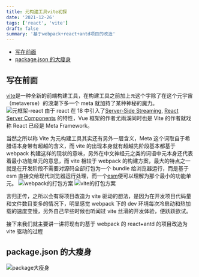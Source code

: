 ```yaml
---
title: 元构建工具vite初探
date: '2021-12-26'
tags: ['react', 'vite']
draft: false
summary: '基于webpack+react+antd项目的改造'
---
```


- [写在前面](#写在前面)
- [package.json 的大瘦身](#packagejson-的大瘦身)

## 写在前面

[vite](https://cn.vitejs.dev/)是一种全新的前端构建工具，在构建工具之前加上`元`这个字除了在这个元宇宙（metaverse）的浪潮下多一个 meta 就加持了某种神秘的魔力。
![元框架-react](/static/images/react-meta.jpg)
由于 react 在 18 中引入了[Server-Side Streaming](https://nextjs.org/blog/next-12#server-side-streaming), [React Server Components](https://nextjs.org/blog/next-12#react-server-components) 的特性，Vue 框架的作者尤雨溪同时也是 Vite 的作者就戏称 React 已经是 Meta Framework。

当然之所以称 Vite 为元构建工具其实还有另外一层含义，Meta 这个词取自于希腊语本身带有超越的含义，而 vite 的出现本身就有超越先阶段基本都基于 webpack 构建这样的现状的意味，另外在中文神经元之类的词语中元本身还代表着最小功能单元的意思，而 vite 相较于 webpack 的构建方案，最大的特点之一就是在开发阶段不需要对源码全部打包为一个 bundle 给浏览器运行，而是基于 esm 直接交给现代浏览器运行处理，而一个[esm](https://nodejs.org/api/esm.html)便可以理解为那个最小的功能单元。
![webpack的打包方案](/static/images/bundler.37740380.png)
![vite的打包方案](/static/images/esm.3070012d.png)

言归正传，之所以会有将项目改造为 vite 驱动的想法，是因为在开发项目代码量和文件数目变多的情况下，明显感觉 webpack 下的 dev 环境每次冷启动和热加载的速度变慢，另外自己早些时候也听闻过 vite 丝滑的开发体验，便跃跃欲试。

接下来我们就主要讲一讲将现有的基于 webpack 的 react+antd 的项目改造为 vite 驱动的过程

## package.json 的大瘦身

![package大瘦身](/static/images/slim-package.jpeg)
